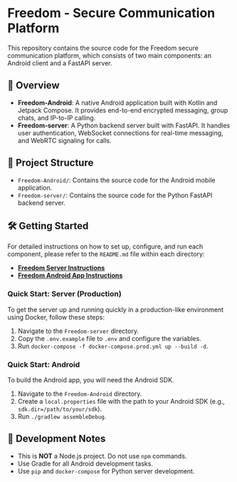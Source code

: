 # Freedom - Secure Communication Platform

This repository contains the source code for the Freedom secure communication platform, which consists of two main components: an Android client and a FastAPI server.

## 🚀 Overview

-   **Freedom-Android**: A native Android application built with Kotlin and Jetpack Compose. It provides end-to-end encrypted messaging, group chats, and IP-to-IP calling.
-   **Freedom-server**: A Python backend server built with FastAPI. It handles user authentication, WebSocket connections for real-time messaging, and WebRTC signaling for calls.

## 📂 Project Structure

-   `Freedom-Android/`: Contains the source code for the Android mobile application.
-   `Freedom-server/`: Contains the source code for the Python FastAPI backend server.

## 🛠️ Getting Started

For detailed instructions on how to set up, configure, and run each component, please refer to the `README.md` file within each directory:

-   **[Freedom Server Instructions](./Freedom-server/README.md)**
-   **[Freedom Android App Instructions](./Freedom-Android/app/README.md)**

### Quick Start: Server (Production)

To get the server up and running quickly in a production-like environment using Docker, follow these steps:

1.  Navigate to the `Freedom-server` directory.
2.  Copy the `.env.example` file to `.env` and configure the variables.
3.  Run `docker-compose -f docker-compose.prod.yml up --build -d`.

### Quick Start: Android

To build the Android app, you will need the Android SDK.

1.  Navigate to the `Freedom-Android` directory.
2.  Create a `local.properties` file with the path to your Android SDK (e.g., `sdk.dir=/path/to/your/sdk`).
3.  Run `./gradlew assembleDebug`.

## 📜 Development Notes

-   This is **NOT** a Node.js project. Do not use `npm` commands.
-   Use Gradle for all Android development tasks.
-   Use `pip` and `docker-compose` for Python server development.